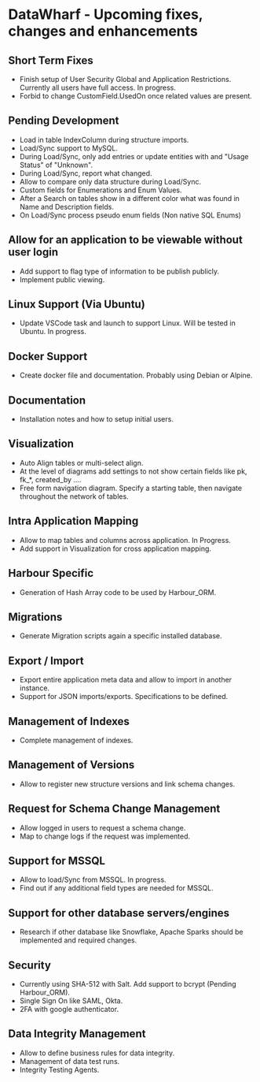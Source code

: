 # DataWharf - Upcoming fixes, changes and enhancements

## Short Term Fixes
- Finish setup of User Security Global and Application Restrictions. Currently all users have full access. In progress.
- Forbid to change CustomField.UsedOn once related values are present.

## Pending Development
- Load in table IndexColumn during structure imports.
- Load/Sync support to MySQL.
- During Load/Sync, only add entries or update entities with and "Usage Status" of "Unknown".
- During Load/Sync, report what changed.
- Allow to compare only data structure during Load/Sync.
- Custom fields for Enumerations and Enum Values.
- After a Search on tables show in a different color what was found in Name and Description fields.
- On Load/Sync process pseudo enum fields (Non native SQL Enums)

## Allow for an application to be viewable without user login
- Add support to flag type of information to be publish publicly.
- Implement public viewing.

## Linux Support (Via Ubuntu)
- Update VSCode task and launch to support Linux. Will be tested in Ubuntu. In progress.

## Docker Support
- Create docker file and documentation. Probably using Debian or Alpine.

## Documentation
- Installation notes and how to setup initial users.

## Visualization
- Auto Align tables or multi-select align.
- At the level of diagrams add settings to not show certain fields like pk, fk_*, created_by ....
- Free form navigation diagram. Specify a starting table, then navigate throughout the network of tables.

## Intra Application Mapping
- Allow to map tables and columns across application. In Progress.
- Add support in Visualization for cross application mapping.

## Harbour Specific
- Generation of Hash Array code to be used by Harbour_ORM.

## Migrations
- Generate Migration scripts again a specific installed database.

## Export / Import
- Export entire application meta data and allow to import in another instance.
- Support for JSON imports/exports. Specifications to be defined.

## Management of Indexes
- Complete management of indexes.

## Management of Versions
- Allow to register new structure versions and link schema changes.

## Request for Schema Change Management
- Allow logged in users to request a schema change. 
- Map to change logs if the request was implemented.

## Support for MSSQL
- Allow to load/Sync from MSSQL. In progress.
- Find out if any additional field types are needed for MSSQL.

## Support for other database servers/engines
- Research if other database like Snowflake, Apache Sparks should be implemented and required changes.

## Security
- Currently using SHA-512 with Salt. Add support to bcrypt (Pending Harbour_ORM).
- Single Sign On like SAML, Okta.
- 2FA with google authenticator.

## Data Integrity Management
- Allow to define business rules for data integrity.
- Management of data test runs.
- Integrity Testing Agents.
